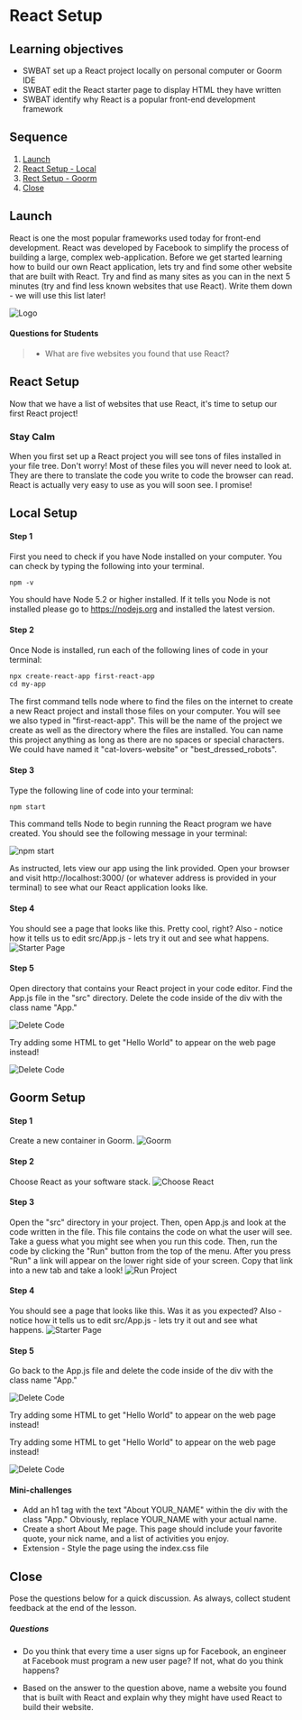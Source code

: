 # React Setup

## Learning objectives
* SWBAT set up a React project locally on personal computer or Goorm IDE
* SWBAT edit the React starter page to display HTML they have written
* SWBAT identify why React is a popular front-end development framework

## Sequence

1. [Launch](#launch)
2. [React Setup - Local](#local)
3. [Rect Setup - Goorm](#Goorm)
4. [Close](#close)


## Launch
React is one the most popular frameworks used today for front-end development. React was developed by Facebook to simplify the process of building a large, complex web-application.
Before we get started learning how to build our own React application, lets try and find some other website that are built with React. Try and find as many sites as you can in the next 5 minutes (try and find less known websites that use React). Write them down - we will use this list later!

![Logo](../img/React_Logo.png)

#### Questions for Students
 > * What are five websites you found that use React?

## React Setup
Now that we have a list of websites that use React, it's time to setup our first React project!

### Stay Calm
When you first set up a React project you will see tons of files installed in your file tree. Don't worry! Most of these files you will never need to look at. They are there to translate the code you write to code the browser can read. React is actually very easy to use as you will soon see. I promise!

## Local Setup

#### Step 1
First you need to check if you have Node installed on your computer. You can check by typing the following into your terminal.

```HTML
npm -v
```

You should have Node 5.2 or higher installed. If it tells you Node is not installed please go to https://nodejs.org and installed the latest version.

#### Step 2
Once Node is installed, run each of the following lines of code in your terminal:

```HTML
npx create-react-app first-react-app
cd my-app
```

The first command tells node where to find the files on the internet to create a new React project and install those files on your computer. You will see we also typed in "first-react-app". This will be the name of the project we create as well as the directory where the files are installed. You can name this project anything as long as there are no spaces or special characters. We could have named it "cat-lovers-website" or "best_dressed_robots".

#### Step 3
Type the following line of code into your terminal:

```HTML
npm start
```

This command tells Node to begin running the React program we have created. You should see the following message in your terminal:

![npm start](../img/npm-start.PNG)

As instructed, lets view our app using the link provided. Open your browser and visit http://localhost:3000/ (or whatever address is provided in your terminal) to see what our React application looks like.

#### Step 4
You should see a page that looks like this. Pretty cool, right? Also - notice how it tells us to edit src/App.js - lets try it out and see what happens.
![Starter Page](../img/First_Page.png)

#### Step 5
Open directory that contains your React project in your code editor. Find the App.js file in the "src" directory. Delete the code inside of the div with the class name "App."

![Delete Code](../img/Delete_Code.png)

Try adding some HTML to get "Hello World" to appear on the web page instead!

![Delete Code](../img/hello-world.png)



## Goorm Setup

#### Step 1
Create a new container in Goorm.
![Goorm](../img/Container.PNG)

#### Step 2
Choose React as your software stack.
![Choose React](../img/Choose_React.PNG)

#### Step 3
Open the "src" directory in your project. Then, open App.js and look at the code written in the file. This file contains the code on what the user will see. Take a guess what you might see when you run this code. Then, run the code by clicking the "Run" button from the top of the menu. After you press "Run" a link will appear on the lower right side of your screen. Copy that link into a new tab and take a look!
![Run Project](../img/Run_Command.PNG)


#### Step 4
You should see a page that looks like this. Was it as you expected? Also - notice how it tells us to edit src/App.js - lets try it out and see what happens.
![Starter Page](../img/First_Page.png)

#### Step 5
Go back to the App.js file and delete the code inside of the div with the class name "App."

![Delete Code](../img/Delete_Code.png)

Try adding some HTML to get "Hello World" to appear on the web page instead!

Try adding some HTML to get "Hello World" to appear on the web page instead!

![Delete Code](../img/hello-world.png)

#### Mini-challenges
* Add an h1 tag with the text "About YOUR_NAME" within the div with the class "App." Obviously, replace YOUR_NAME with your actual name.
* Create a short About Me page. This page should include your favorite quote, your nick name, and a list of activities you enjoy.
* Extension - Style the page using the index.css file


## Close
Pose the questions below for a quick discussion. As always, collect student feedback at the end of the lesson.

##### Questions
* Do you think that every time a user signs up for Facebook, an engineer at Facebook must program a new user page? If not, what do you think happens?

* Based on the answer to the question above, name a website you found that is built with React and explain why they might have used React to build their website.
